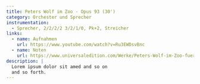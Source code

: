 ```yaml
---
title: Peters Wolf im Zoo - Opus 93 (30')
category: Orchester und Sprecher
instrumentation:
  - Sprecher, 2/2/2/2 3/2/1/0, Pk+2, Streicher
links:
  - name: Aufnahmen
    url: https://www.youtube.com/watch?v=Ru3EWDsvBnc
  - name: Noten
    url: https://www.universaledition.com/Werke/Peters-Wolf-im-Zoo-fuer-Sprecher-und-Orchester-Opus-93/P0304395
description: |
  Lorem ipsum dolor sit amed and so on
  and so forth.
---
```

